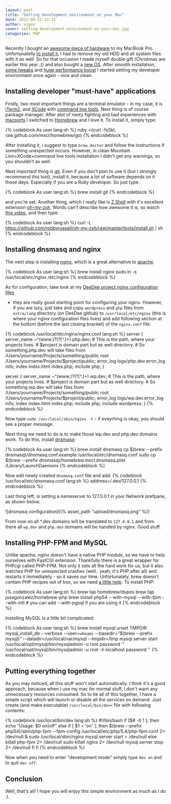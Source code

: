 ```yaml
---
layout: post
title: "Setting development environment on your Mac"
date: 2012-09-22 12:33
author: ajgon
cover: setting-development-environment-on-your-mac.jpg
categories: PHP
---
```


Recently I bought an
[awesome piece of hardware](http://www.anandtech.com/show/4253/the-crucial-m4-micron-c400-ssd-review)
to my MacBook Pro. Unfortunatelly
[to install it](http://www.ifixit.com/Guide/Installing-MacBook-Pro-13-Inch-Unibody-Early-2011-Hard-Drive-Replacement/5119/1),
I had to remove my old HDD and all system files with it as well. So for that
occasion I made myself double gift (Christmas are earlier this year ;)) and
also bought a [new OS](http://www.apple.com/osx/). After smooth installation,
[some tweaks](http://blog.alutam.com/2012/04/01/optimizing-macos-x-lion-for-ssd/)
and [huge performance boost](http://mobilityupdate.com/mac/crucal-m4-macbook-pro-2011/)
I started setting my developer environment once again - nice and clean.

<!--more-->

## Installing developer "must-have" applications

Firstly, two most important things are a terminal emulator - in my case, it is
[iTerm2](http://www.iterm2.com/#/section/home), and
[XCode](https://developer.apple.com/technologies/tools/) with
[command line tools](http://stackoverflow.com/questions/9329243/xcode-4-4-command-line-tools).
Next thing is of course package manager. After alot of nasty fighting and bad
experiences with [macports](http://www.macports.org/) I switched to
[Homebrew](http://mxcl.github.com/homebrew/) and I love it. To install it,
simply type:

{% codeblock As user lang:sh %}
ruby <(curl -fsSkL raw.github.com/mxcl/homebrew/go)
{% endcodeblock %}

After installing it, i suggest to type `brew doctor` and follow the
instructions if something unexpected occurs. However, in clean
Mountain Lion+XCode+command line tools installation I didn't get any warnings,
so you shouldn't as well.

Next important thing is [git](http://git-scm.com/). Even if you don't plan to
use it (but I strongly recommend this tool), install it, because a lot of
software depends on it these days. Especially if you are a Ruby developer.
So just type:

{% codeblock As user lang:sh %}
brew install git
{% endcodeblock %}

and you're set. Another thing, which I really like is
[Z Shell](http://www.zsh.org/) with it's excellent extension
[oh-my-zsh](https://github.com/robbyrussell/oh-my-zsh). Words can't describe
how awesome it is, so watch
[this video](https://www.youtube.com/watch?v=m07MiM6rmMc), and then type:

{% codeblock As user lang:sh %}
curl -L https://github.com/robbyrussell/oh-my-zsh/raw/master/tools/install.sh | sh
{% endcodeblock %}

## Installing dnsmasq and nginx

The next step is installing [nginx](http://nginx.org/), which is a great
alternative to [apache](http://www.apache.org/).

{% codeblock As user lang:sh %}
brew install nginx
sudo ln -s /usr/local/etc/nginx /etc/nginx
{% endcodeblock %}

As for configuration, take look at my
[DeeDee project nginx configuration files](https://github.com/ajgon/DeeDee/tree/master/etc/nginx)
- they are really good starting point for configuring your nginx. However, if
you are lazy, just take and copy `wordpress` and `php` files from `extra/lang`
directory (on DeeDee github) to `/usr/local/etc/nginx` (this is where your
nginx configuration files lives) and add following section at the bottom
(before the last closing bracket) of the `nginx.conf` file:

{% codeblock /usr/local/etc/nginx/nginx.conf lang:sh %}
server {
    server_name ~^(www.)?(?<project>[^.]+).php.dev;
    # This is the path, where your projects lives.
    # $project is domain part but as well directory.
    # So something.php.dev will take files from /Users/yourname/Projects/something/public
    root /Users/yourname/Projects/$project/public;
    error_log logs/php.dev.error_log info;
    index index.html index.php;
    include php;
}

server {
    server_name ~^(www.)?(?<project>[^.]+).wp.dev;
    # This is the path, where your projects lives.
    # $project is domain part but as well directory.
    # So something.wp.dev will take files from /Users/yourname/Projects/something/public
    root /Users/yourname/Projects/$project/public;
    error_log logs/wp.dev.error_log info;
    index index.html index.php;
    include php;
    include wordpress;
}
{% endcodeblock %}

Now type `sudo /usr/local/sbin/nginx -t` - if eveyrhing is okay, you should see
a proper message.

Next thing we need to do is to make those wp.dev and php.dev domains work. To
do this, install [dnsmasq](http://www.thekelleys.org.uk/dnsmasq/doc.html):

{% codeblock As user lang:sh %}
brew install dnsmasq
cp $(brew --prefix dnsmasq)/dnsmasq.conf.example /usr/local/etc/dnsmasq.conf
sudo cp $(brew --prefix dnsmasq)/homebrew.mxcl.dnsmasq.plist /Library/LaunchDaemons
{% endcodeblock %}

Now edit newly created `dnsmasq.conf` file and add:
{% codeblock /usr/local/etc/dnsmasq.conf lang:sh %}
address=/.dev/127.0.0.1
{% endcodeblock %}

Last thing left, is setting a nameserver to 127.0.0.1 in your Network prefpane,
as shown below.

![dnsmasq configuration]({% asset_path "upload/dnsmasq.png" %})

From now on all *.dev domains will be translated to `127.0.0.1` and from there
all `wp.dev` and `php.dev` domains will be handled by nginx. Good stuff.

## Installing PHP-FPM and MySQL

Unlike apache, nginx doesn't have a native PHP module, so we have to help
ourselves with FastCGI extension. Thankfully there is a great wrapper for
PHPcgi called PHP-FPM. Not only it sets all the hard work for us, but it also
watches PHP for unexpected crashes (well.. yeah, it's PHP after all) and
restarts it immediately - so it saves our time. Unfortunately, brew doesn't
contain PHP recipes out of box, so we need
[a little help](https://github.com/josegonzalez/homebrew-php). To install PHP:

{% codeblock As user lang:sh %}
brew tap homebrew/dupes
brew tap josegonzalez/homebrew-php
brew install php54 --with-mysql --with-fpm --with-intl # you can add --with-pgsql if you are using it
{% endcodeblock %}

Installing MySQL is a little bit complicated:

{% codeblock As user lang:sh %}
brew install mysql
unset TMPDIR
mysql_install_db --verbose --user=`whoami` --basedir="$(brew --prefix mysql)" --datadir=/usr/local/var/mysql --tmpdir=/tmp
mysql.server start
/usr/local/opt/mysql/bin/mysqladmin -u root password ''
/usr/local/opt/mysql/bin/mysqladmin -u root -h localhost password ''
{% endcodeblock %}

## Putting everything together

As you may noticed, all this stuff won't start automatically. I think it's a
good approach, because when I use my mac for normal stuff, I don't want any
unnecessary resources consumed. So to tie all of this together, I have a simple
script which will launch or disable all the services on demand. Just create
(and make executable) `/usr/local/bin/dev<` file with following contents:

{% codeblock /usr/local/bin/dev lang:sh %}
#!/bin/bash
if [$# -lt 1 ]; then
    echo "Usage: $0 on|off"
else
    if [ $1 = 'on' ]; then
        $(brew --prefix php54)/sbin/php-fpm --fpm-config /usr/local/etc/php/5.4/php-fpm.conf 2> /dev/null &
        sudo /usr/local/sbin/nginx
        mysql.server start > /dev/null
    else
        killall php-fpm 2> /dev/null
        sudo killall nginx 2> /dev/null
        mysql.server stop 2> /dev/null
    fi
fi
{% endcodeblock %}

Now when you need to enter "development mode" simply type `dev on` and to quit
`dev off`.

## Conclusion

Well, that's all! I hope you will enjoy this simple environment as much as
I do :).
